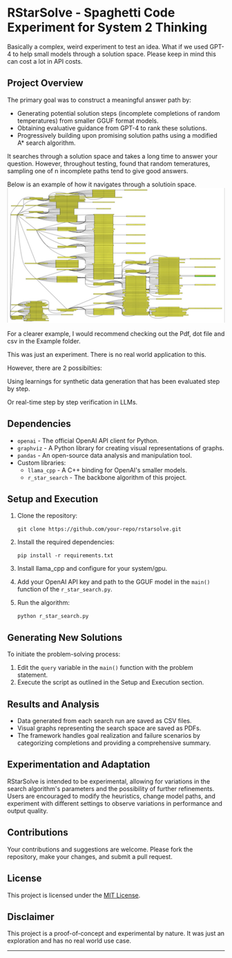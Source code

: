 # RStarSolve - Spaghetti Code Experiment for System 2 Thinking

Basically a complex, weird experiment to test an idea. What if we used GPT-4 to help small models through a solution space. Please keep in mind this can cost a lot in API costs.
 
## Project Overview

The primary goal was to construct a meaningful answer path by:

- Generating potential solution steps (incomplete completions of random temperatures) from smaller GGUF format models.
- Obtaining evaluative guidance from GPT-4 to rank these solutions.
- Progressively building upon promising solution paths using a modified A* search algorithm.


It searches through a solution space and takes a long time to answer your question. However, throughout testing, found that random temeratures, sampling one of n incomplete paths tend to give good answers.

Below is an example of how it navigates through a solutioin space.
![Sample Output](IMG_7845.jpg)

For a clearer example, I would recommend checking out the Pdf, dot file and csv in the Example folder.

This was just an experiment. There is no real world application to this.

However, there are 2 possibilties:

Using learnings for synthetic data generation that has been evaluated step by step.

Or real-time step by step verification in LLMs.

## Dependencies

- `openai` - The official OpenAI API client for Python.
- `graphviz` - A Python library for creating visual representations of graphs.
- `pandas` - An open-source data analysis and manipulation tool.
- Custom libraries:
  - `llama_cpp` - A C++ binding for OpenAI's smaller models.
  - `r_star_search` - The backbone algorithm of this project.

## Setup and Execution

1. Clone the repository:

    ```shell
    git clone https://github.com/your-repo/rstarsolve.git
    ```

2. Install the required dependencies:

    ```shell
    pip install -r requirements.txt
    ```

3. Install llama_cpp and configure for your system/gpu.

4. Add your OpenAI API key and path to the GGUF model in the `main()` function of the `r_star_search.py`.

5. Run the algorithm:

    ```shell
    python r_star_search.py
    ```

## Generating New Solutions

To initiate the problem-solving process:

1. Edit the `query` variable in the `main()` function with the problem statement.
2. Execute the script as outlined in the Setup and Execution section.

## Results and Analysis

- Data generated from each search run are saved as CSV files.
- Visual graphs representing the search space are saved as PDFs.
- The framework handles goal realization and failure scenarios by categorizing completions and providing a comprehensive summary.

## Experimentation and Adaptation

RStarSolve is intended to be experimental, allowing for variations in the search algorithm's parameters and the possibility of further refinements. Users are encouraged to modify the heuristics, change model paths, and experiment with different settings to observe variations in performance and output quality.

## Contributions

Your contributions and suggestions are welcome. Please fork the repository, make your changes, and submit a pull request.

## License

This project is licensed under the [MIT License](LICENSE.md).

## Disclaimer

This project is a proof-of-concept and experimental by nature. It was just an exploration and has no real world use case.

---

